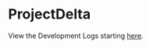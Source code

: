 # ProjectDelta
View the Development Logs starting [here](https://github.com/WatchdogSYG/ProjectDelta/blob/main/Devlog/Delta%20Devlog/Devlog-01-240114.md).

